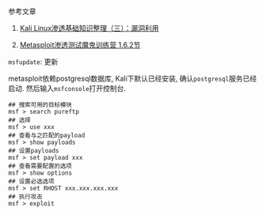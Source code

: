 # 

参考文章

1. [Kali Linux渗透基础知识整理（三）：漏洞利用](http://www.freebuf.com/sectool/109955.html)

2. [Metasploit渗透测试魔鬼训练营 1.6.2节](#)

`msfupdate`: 更新

metasploit依赖postgresql数据库, Kali下默认已经安装, 确认`postgresql`服务已经启动. 然后输入`msfconsole`打开控制台.

```
## 搜索可用的目标模块
msf > search pureftp
## 选择
msf > use xxx
## 查看与之匹配的payload
msf > show payloads
## 设置payloads
msf > set payload xxx
## 查看需要配置的选项
msf > show options
## 设置必选选项
msf > set RHOST xxx.xxx.xxx.xxx
## 执行攻击
msf > exploit
```

